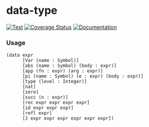 # data-type

[![Test](https://github.com/dannypsnl/data-type/actions/workflows/test.yml/badge.svg)](https://github.com/dannypsnl/data-type/actions/workflows/test.yml)
[![Coverage Status](https://coveralls.io/repos/github/dannypsnl/data-type/badge.svg?branch=develop)](https://coveralls.io/github/dannypsnl/data-type?branch=develop)
[![Documentation](https://img.shields.io/badge/docs-published-blue)](https://docs.racket-lang.org/data-type)

### Usage

```
(data expr
      [Var (name : Symbol)]
      [abs (name : Symbol) (body : expr)]
      [app (fn : expr) (arg : expr)]
      [pi (name : Symbol) (e : expr) (body : expr)]
      [type (level : Integer)]
      [nat]
      [zero]
      [succ (n : expr)]
      [rec expr expr expr expr]
      [id expr expr expr]
      [refl expr]
      [J expr expr expr expr expr expr])
```
